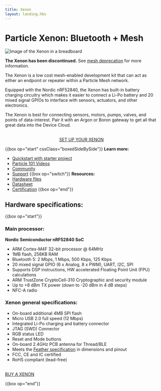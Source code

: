 ```yaml
---
title: Xenon
layout: landing.hbs
---
```


# Particle Xenon: Bluetooth + Mesh

![Image of the Xenon in a breadboard](/assets/images/xenon-breadboard-05.png)

**The Xenon has been discontinued.** See [mesh deprecation](/datasheets/discontinued/mesh/) for more information.

The Xenon is a low cost mesh-enabled development kit that can act as either an endpoint or repeater within a Particle Mesh network.

Equipped with the Nordic nRF52840, the Xenon has built-in battery charging circuitry which makes it easier to connect a Li-Po battery and 20 mixed signal GPIOs to interface with sensors, actuators, and other electronics.

The Xenon is best for connecting sensors, motors, pumps, valves, and points of data-interest. Pair it with an Argon or Boron gateway to get all that great data into the Device Cloud.

<div  align="center">
<br />
<a href="https://setup.particle.io/"  target="_blank" class="button">SET UP YOUR XENON</a>
</div>

{{box op="start" cssClass="boxedSideBySide"}}
**Learn more:**

- [Quickstart with starter project](/quickstart/xenon/)
- [Particle 101 Videos](https://www.youtube.com/playlist?list=PLIeLC6NIW2tKvC5W007j_PU-dxONK_ZXR)
- [Community](https://community.particle.io/c/hardware)
- [Support](/support/support-and-fulfillment/menu-base/)
  {{box op="switch"}}
  **Resources:**
- [Hardware files](https://github.com/particle-iot/xenon)
- [Datasheet](/datasheets/mesh/xenon-datasheet)
- [Certification](/datasheets/certifications/certification)
  {{box op="end"}}

## Hardware specifications:

{{box op="start"}}

### Main processor:

**Nordic Semiconductor nRF52840 SoC**

- ARM Cortex-M4F 32-bit processor @ 64MHz
- 1MB flash, 256KB RAM
- Bluetooth 5: 2 Mbps, 1 Mbps, 500 Kbps, 125 Kbps
- 20 mixed signal GPIO (6 x Analog, 8 x PWM), UART, I2C, SPI
- Supports DSP instructions, HW accelerated Floating Point Unit (FPU) calculations
- ARM TrustZone CryptoCell-310 Cryptographic and security module
- Up to +8 dBm TX power (down to -20 dBm in 4 dB steps)
- NFC-A radio

### Xenon general specifications:

- On-board additional 4MB SPI flash
- Micro USB 2.0 full speed (12 Mbps)
- Integrated Li-Po charging and battery connector
- JTAG (SWD) Connector
- RGB status LED
- Reset and Mode buttons
- On-board 2.4GHz PCB antenna for Thread/BLE
- Meets the [Feather specification](https://learn.adafruit.com/adafruit-feather/feather-specification) in dimensions and pinout
- FCC, CE and IC certified
- RoHS compliant (lead-free)
  <div align="center">
  <br />

<a href="https://store.particle.io/products/xenon" target="_blank" class="button">BUY A XENON</a>

  </div>

{{box op="end"}}
